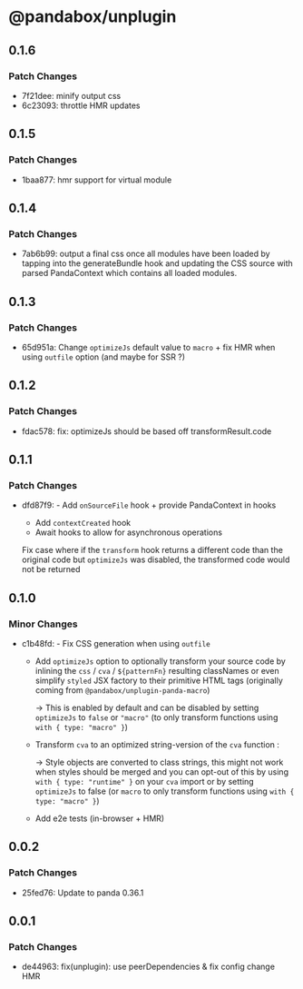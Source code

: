 # @pandabox/unplugin

## 0.1.6

### Patch Changes

- 7f21dee: minify output css
- 6c23093: throttle HMR updates

## 0.1.5

### Patch Changes

- 1baa877: hmr support for virtual module

## 0.1.4

### Patch Changes

- 7ab6b99: output a final css once all modules have been loaded by tapping into the generateBundle hook and updating the CSS source
  with parsed PandaContext which contains all loaded modules.

## 0.1.3

### Patch Changes

- 65d951a: Change `optimizeJs` default value to `macro` + fix HMR when using `outfile` option (and maybe for SSR ?)

## 0.1.2

### Patch Changes

- fdac578: fix: optimizeJs should be based off transformResult.code

## 0.1.1

### Patch Changes

- dfd87f9: - Add `onSourceFile` hook + provide PandaContext in hooks

  - Add `contextCreated` hook
  - Await hooks to allow for asynchronous operations

  Fix case where if the `transform` hook returns a different code than the original code but `optimizeJs` was disabled,
  the transformed code would not be returned

## 0.1.0

### Minor Changes

- c1b48fd: - Fix CSS generation when using `outfile`

  - Add `optimizeJs` option to optionally transform your source code by inlining the `css` / `cva` / `${patternFn}`
    resulting classNames or even simplify `styled` JSX factory to their primitive HTML tags (originally coming from
    `@pandabox/unplugin-panda-macro`)

    -> This is enabled by default and can be disabled by setting `optimizeJs` to `false` or `"macro"` (to only transform
    functions using `with { type: "macro" }`)

  - Transform `cva` to an optimized string-version of the `cva` function :

    -> Style objects are converted to class strings, this might not work when styles should be merged and you can opt-out
    of this by using `with { type: "runtime" }` on your `cva` import or by setting `optimizeJs` to false (or `macro` to
    only transform functions using `with { type: "macro" }`)

  - Add e2e tests (in-browser + HMR)

## 0.0.2

### Patch Changes

- 25fed76: Update to panda 0.36.1

## 0.0.1

### Patch Changes

- de44963: fix(unplugin): use peerDependencies & fix config change HMR
